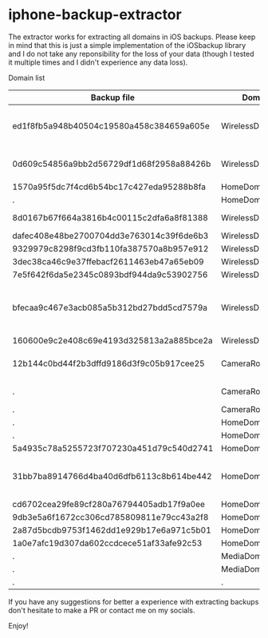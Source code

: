 # iphone-backup-extractor

The extractor works for extracting all domains in iOS backups. Please keep in mind that this is just a simple implementation of the iOSbackup library and I do not take any reponsibility for the loss of your data (though I tested it multiple times and I didn't experience any data loss).

<p>Domain list</p>
<table>
<thead>
<tr>
<th>Backup file</th>
<th>Domain</th>
<th>File name</th>
<th>Contains</th>
</tr>
</thead>
<tbody>
<tr>
<td>ed1f8fb5a948b40504c19580a458c384659a605e</td>
<td>WirelessDomain</td>
<td>Library/Databases/CellularUsage.db</td>
<td>Table <code>subscriber_info</code> apparently contains all SIM phone numbers ever inserted in the phone since about iOS 11 or 12. Data here is related to <code>Library/Preferences/com.apple.commcenter.plist</code>.</td>
</tr>
<tr>
<td>0d609c54856a9bb2d56729df1d68f2958a88426b</td>
<td>WirelessDomain</td>
<td>Library/Databases/DataUsage.sqlite</td>
<td>A rich database that apparently contains app WWAN usage through time. Chack tables <code>ZPROCESS</code> and <code>ZLIVEUSAGE</code>.</td>
</tr>
<tr>
<td>1570a95f5dc7f4cd6b54bc17c427eda95288b8fa</td>
<td>HomeDomain</td>
<td>Library/SpringBoard/LockVideo.mov</td>
<td>Video used as background on lock screen</td>
</tr>
<tr>
<td>.</td>
<td>HomeDomain</td>
<td>Library/Passes/Cards/*</td>
<td>Wallet passes and items</td>
</tr>
<tr>
<td>8d0167b67f664a3816b4c00115c2dfa6a8f81388</td>
<td>WirelessDomain</td>
<td>Library/Preferences/com.apple.AppleBasebandManager.Statistics.plist</td>
<td>Apparently contains times of last boot and restores.</td>
</tr>
<tr>
<td>dafec408e48be2700704dd3e763014c39f6de6b3</td>
<td>WirelessDomain</td>
<td>Library/Preferences/com.apple.AppleBasebandManager.plist</td>
<td></td>
</tr>
<tr>
<td>9329979c8298f9cd3fb110fa387570a8b957e912</td>
<td>WirelessDomain</td>
<td>Library/Preferences/com.apple.CommCenter.counts.plist</td>
<td>Has <code>CellularBytesRecved</code> and <code>CellularBytesSent</code></td>
</tr>
<tr>
<td>3dec38ca46c9e37ffebacf2611463eb47a65eb09</td>
<td>WirelessDomain</td>
<td>Library/Preferences/com.apple.commcenter.audio.plist</td>
<td></td>
</tr>
<tr>
<td>7e5f642f6da5e2345c0893bdf944da9c53902756</td>
<td>WirelessDomain</td>
<td>Library/Preferences/com.apple.commcenter.callservices.plist</td>
<td></td>
</tr>
<tr>
<td>bfecaa9c467e3acb085a5b312bd27bdd5cd7579a</td>
<td>WirelessDomain</td>
<td>Library/Preferences/com.apple.commcenter.plist</td>
<td>Cellular network informations and configurations, including all ever inserted SIM and eSIM cards, their phone numbers and nicknames as configured under Settings➔Celular. Data here is related to <code>Library/Databases/CellularUsage.db</code></td>
</tr>
<tr>
<td>160600e9c2e408c69e4193d325813a2a885bce2a</td>
<td>WirelessDomain</td>
<td>Library/Preferences/com.apple.ipTelephony.plist</td>
<td></td>
</tr>
<tr>
<td>12b144c0bd44f2b3dffd9186d3f9c05b917cee25</td>
<td>CameraRollDomain</td>
<td>Media/PhotoData/Photos.sqlite</td>
<td>Photo library data, albums, tagged faces, moments, places, geolocations, date and times, formats etc.</td>
</tr>
<tr>
<td>.</td>
<td>CameraRollDomain</td>
<td>Media/DCIM/*APPLE</td>
<td>Original master photos/videos taken by your camera or imported through AirDrop etc</td>
</tr>
<tr>
<td>.</td>
<td>CameraRollDomain</td>
<td>Media/PhotoData/Mutations/DCIM/*APPLE</td>
<td>Edited version of photos/videos</td>
</tr>
<tr>
<td>.</td>
<td>HomeDomain</td>
<td>Library/Mobile Documents/iCloud~...</td>
<td>Apps documents on iCloud</td>
</tr>
<tr>
<td>.</td>
<td>HomeDomain</td>
<td>Library/Mobile Documents/com~apple~CloudDocs/...</td>
<td>Documents folder on iCloud</td>
</tr>
<tr>
<td>5a4935c78a5255723f707230a451d79c540d2741</td>
<td>HomeDomain</td>
<td>Library/CallHistoryDB/CallHistory.storedata</td>
<td>Call History database with only the last 600 calls</td>
</tr>
<tr>
<td>31bb7ba8914766d4ba40d6dfb6113c8b614be442</td>
<td>HomeDomain</td>
<td>Library/AddressBook/AddressBook.sqlitedb</td>
<td>User contacts and address book. Table <code>ABPerson</code> is the central one with facts about contact creation and modification, while <code>ABMultiValue*</code> tables contain contact details.</td>
</tr>
<tr>
<td>cd6702cea29fe89cf280a76794405adb17f9a0ee</td>
<td>HomeDomain</td>
<td>Library/AddressBook/AddressBookImages.sqlitedb</td>
<td>Contact photos</td>
</tr>
<tr>
<td>9db3e5a6f1672cc306cd785809811e79cc43a2f8</td>
<td>HomeDomain</td>
<td>Library/AddressBook/backup/AddressBook.sqlitedb</td>
<td></td>
</tr>
<tr>
<td>2a87d5bcdb9753f1462dd1e929b17e6a971c5b01</td>
<td>HomeDomain</td>
<td>Library/AddressBook/backup/AddressBookImages.sqlitedb</td>
<td></td>
</tr>
<tr>
<td>1a0e7afc19d307da602ccdcece51af33afe92c53</td>
<td>HomeDomain</td>
<td>Library/Safari/History.db</td>
<td></td>
</tr>
<tr>
<td>.</td>
<td>MediaDomain</td>
<td>Library/SMS/Attachments/*</td>
<td></td>
</tr>
<tr>
<td>.</td>
<td>MediaDomain</td>
<td>Library/SMS/StickerCache/*</td>
<td></td>
</tr>
<tr>
<td>.</td>
<td>.</td>
<td>Library/Caches/locationd/consolidated.db</td>
<td>Apparently list of known iBeacons</td>
</tr>
</tbody>
</table>

If you have any suggestions for better a experience with extracting backups don't hesitate to make a PR or contact me on my socials.

Enjoy!
